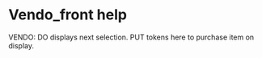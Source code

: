 # Vendo_front help

VENDO: DO displays next selection.  PUT tokens here to purchase item on display.

